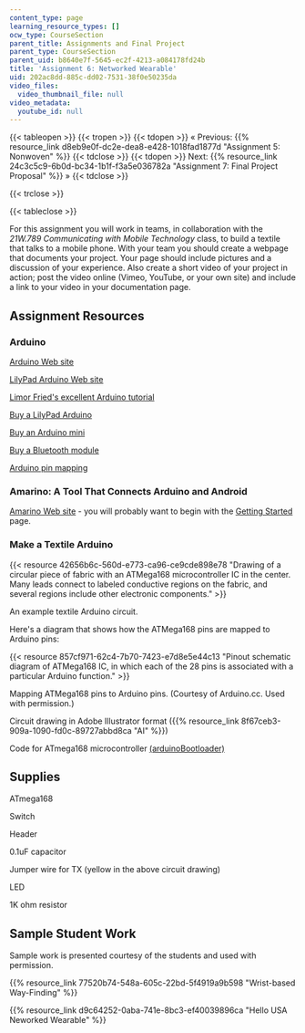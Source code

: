 ```yaml
---
content_type: page
learning_resource_types: []
ocw_type: CourseSection
parent_title: Assignments and Final Project
parent_type: CourseSection
parent_uid: b8640e7f-5645-ec2f-4213-a084178fd24b
title: 'Assignment 6: Networked Wearable'
uid: 202ac8dd-885c-dd02-7531-38f0e50235da
video_files:
  video_thumbnail_file: null
video_metadata:
  youtube_id: null
---
```


{{< tableopen >}}
{{< tropen >}}
{{< tdopen >}}
« Previous: {{% resource_link d8eb9e0f-dc2e-dea8-e428-1018fad1877d "Assignment 5: Nonwoven" %}}
{{< tdclose >}}
{{< tdopen >}}
Next: {{% resource_link 24c3c5c9-6b0d-bc34-1b1f-f3a5e036782a "Assignment 7: Final Project Proposal" %}} »
{{< tdclose >}}

{{< trclose >}}

{{< tableclose >}}

For this assignment you will work in teams, in collaboration with the _21W.789 Communicating with Mobile Technology_ class, to build a textile that talks to a mobile phone. With your team you should create a webpage that documents your project. Your page should include pictures and a discussion of your experience. Also create a short video of your project in action; post the video online (Vimeo, YouTube, or your own site) and include a link to your video in your documentation page.

Assignment Resources
--------------------

### Arduino

[Arduino Web site](http://arduino.cc/)

[LilyPad Arduino Web site](https://www.arduino.cc/en/Main/ArduinoBoardLilyPad/)

[Limor Fried's excellent Arduino tutorial](http://www.ladyada.net/learn/arduino/)

[Buy a LilyPad Arduino](http://www.sparkfun.com/commerce/categories.php?c=135)

[Buy an Arduino mini](http://www.sparkfun.com/commerce/product_info.php?products_id=9220)

[Buy a Bluetooth module](http://www.sparkfun.com/commerce/product_info.php?products_id=9358)

[Arduino pin mapping](http://www.arduino.cc/en/Hacking/PinMapping)

### Amarino: A Tool That Connects Arduino and Android

[Amarino Web site](http://www.amarino-toolkit.net/) - you will probably want to begin with the [Getting Started](http://www.amarino-toolkit.net/index.php/getting-started.html) page.

### Make a Textile Arduino

{{< resource 42656b6c-560d-e773-ca96-ce9cde898e78 "Drawing of a circular piece of fabric with an ATMega168 microcontroller IC in the center. Many leads connect to labeled conductive regions on the fabric, and several regions include other electronic components." >}}

An example textile Arduino circuit.

Here's a diagram that shows how the ATMega168 pins are mapped to Arduino pins:

{{< resource 857cf971-62c4-7b70-7423-e7d8e5e44c13 "Pinout schematic diagram of ATMega168 IC, in which each of the 28 pins is associated with a particular Arduino function." >}}

Mapping ATMega168 pins to Arduino pins. (Courtesy of Arduino.cc. Used with permission.)

Circuit drawing in Adobe Illustrator format ({{% resource_link 8f67ceb3-909a-1090-fd0c-89727abbd8ca "AI" %}})

Code for ATmega168 microcontroller [(arduinoBootloader)](https://arduinobootloader.readthedocs.io/en/latest/index.html) 

Supplies
--------

ATmega168

Switch

Header

0.1uF capacitor

Jumper wire for TX (yellow in the above circuit drawing)

LED

1K ohm resistor

Sample Student Work
-------------------

Sample work is presented courtesy of the students and used with permission.

{{% resource_link 77520b74-548a-605c-22bd-5f4919a9b598 "Wrist-based Way-Finding" %}}

{{% resource_link d9c64252-0aba-741e-8bc3-ef40039896ca "Hello USA Neworked Wearable" %}}